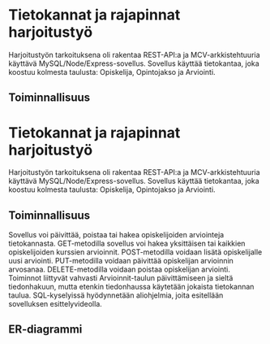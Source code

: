 # Tietokannat ja rajapinnat harjoitustyö

Harjoitustyön tarkoituksena oli rakentaa REST-API:a ja MCV-arkkistehtuuria käyttävä MySQL/Node/Express-sovellus. Sovellus käyttää tietokantaa, joka koostuu kolmesta taulusta: Opiskelija, Opintojakso ja Arviointi.

## Toiminnallisuus

# Tietokannat ja rajapinnat harjoitustyö

Harjoitustyön tarkoituksena oli rakentaa REST-API:a ja MCV-arkkistehtuuria käyttävä MySQL/Node/Express-sovellus. Sovellus käyttää tietokantaa, joka koostuu kolmesta taulusta: Opiskelija, Opintojakso ja Arviointi.

## Toiminnallisuus

Sovellus voi päivittää, poistaa tai hakea opiskelijoiden arviointeja tietokannasta. GET-metodilla sovellus voi hakea yksittäisen tai kaikkien opiskelijoiden kurssien arvioinnit. POST-metodilla voidaan lisätä opiskelijalle uusi arviointi. PUT-metodilla voidaan päivittää opiskelijan arvioinnin arvosanaa. DELETE-metodilla voidaan poistaa opiskelijan arviointi. Toiminnot liittyvät vahvasti Arvioinnit-taulun päivittämiseen ja sieltä tiedonhakuun, mutta etenkin tiedonhaussa käytetään jokaista tietokannan taulua. SQL-kyselyissä hyödynnetään aliohjelmia, joita esitellään sovelluksen esittelyvideolla.

## ER-diagrammi

